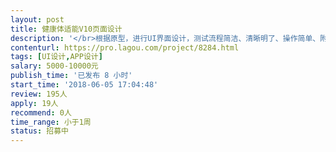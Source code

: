 ```yaml
---                
layout: post       
title: 健康体适能V10页面设计           
description: '</br>根据原型，进行UI界面设计，测试流程简洁、清晰明了、操作简单、附带语音提示，分辨率为1920*1080，Android平板。</br>体成分测试过程设计</br>'     
contenturl: https://pro.lagou.com/project/8284.html      
tags: [UI设计,APP设计]            
salary: 5000-10000元          
publish_time: '已发布 8 小时'         
start_time: '2018-06-05 17:04:48'           
review: 195人                   
apply: 19人                   
recommend: 0人                   
time_range: 小于1周              
status: 招募中                  
---                 
```

